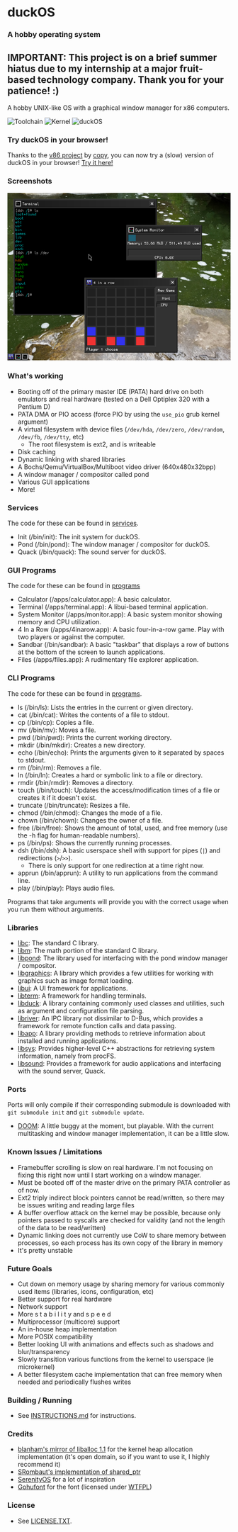 # duckOS
### A hobby operating system

## IMPORTANT: This project is on a brief summer hiatus due to my internship at a major fruit-based technology company. Thank you for your patience! :)

A hobby UNIX-like OS with a graphical window manager for x86 computers.

![Toolchain](https://github.com/byteduck/duckOS/workflows/Toolchain/badge.svg)
![Kernel](https://github.com/byteduck/duckOS/workflows/Kernel/badge.svg)
![duckOS](https://github.com/byteduck/duckOS/workflows/duckOS/badge.svg)

### Try duckOS in your browser!
Thanks to the [v86 project](https://github.com/copy/v86) by [copy](https://copy.sh), you can now try a (slow) version of duckOS in your browser! [Try it here!](https://aaron.sonin.me/duckOS)

### Screenshots
![Screenshot](docs/screenshot-2021-09-11.png)

### What's working
- Booting off of the primary master IDE (PATA) hard drive on both emulators and real hardware (tested on a Dell Optiplex 320 with a Pentium D)
- PATA DMA or PIO access (force PIO by using the `use_pio` grub kernel argument)
- A virtual filesystem with device files (`/dev/hda`, `/dev/zero`, `/dev/random`, `/dev/fb`, `/dev/tty`, etc)
  - The root filesystem is ext2, and is writeable
- Disk caching
- Dynamic linking with shared libraries
- A Bochs/Qemu/VirtualBox/Multiboot video driver (640x480x32bpp)
- A window manager / compositor called pond
- Various GUI applications
- More!
 
### Services

The code for these can be found in [services](services/).

- Init (/bin/init): The init system for duckOS.
- Pond (/bin/pond): The window manager / compositor for duckOS.
- Quack (/bin/quack): The sound server for duckOS.

### GUI Programs

The code for these can be found in [programs](/programs)

- Calculator (/apps/calculator.app): A basic calculator.
- Terminal (/apps/terminal.app): A libui-based terminal application.
- System Monitor (/apps/monitor.app): A basic system monitor showing memory and CPU utilization.
- 4 In a Row (/apps/4inarow.app): A basic four-in-a-row game. Play with two players or against the computer.
- Sandbar (/bin/sandbar): A basic "taskbar" that displays a row of buttons at the bottom of the screen to launch applications.
- Files (/apps/files.app): A rudimentary file explorer application.
 
### CLI Programs

The code for these can be found in [programs](programs/).

- ls (/bin/ls): Lists the entries in the current or given directory.
- cat (/bin/cat): Writes the contents of a file to stdout.
- cp (/bin/cp): Copies a file.
- mv (/bin/mv): Moves a file.
- pwd (/bin/pwd): Prints the current working directory.
- mkdir (/bin/mkdir): Creates a new directory.
- echo (/bin/echo): Prints the arguments given to it separated by spaces to stdout.
- rm (/bin/rm): Removes a file.
- ln (/bin/ln): Creates a hard or symbolic link to a file or directory.
- rmdir (/bin/rmdir): Removes a directory.
- touch (/bin/touch): Updates the access/modification times of a file or creates it if it doesn't exist.
- truncate (/bin/truncate): Resizes a file.
- chmod (/bin/chmod): Changes the mode of a file.
- chown (/bin/chown): Changes the owner of a file.
- free (/bin/free): Shows the amount of total, used, and free memory (use the -h flag for human-readable numbers).
- ps (/bin/ps): Shows the currently running processes.
- dsh (/bin/dsh): A basic userspace shell with support for pipes (`|`) and redirections (`>`/`>>`).
  - There is only support for one redirection at a time right now.
- apprun (/bin/apprun): A utility to run applications from the command line.
- play (/bin/play): Plays audio files.

Programs that take arguments will provide you with the correct usage when you run them without arguments.


### Libraries

- [libc](libraries/libc): The standard C library.
- [libm](libraries/libm): The math portion of the standard C library.
- [libpond](libraries/libpond): The library used for interfacing with the pond window manager / compositor.
- [libgraphics](libraries/libgraphics): A library which provides a few utilities for working with graphics such as image format loading.
- [libui](/libraries/libui): A UI framework for applications.
- [libterm](/libraries/libterm): A framework for handling terminals.
- [libduck](/libraries/libduck): A library containing commonly used classes and utilities, such as argument and configuration file parsing.
- [libriver](/libraries/libriver): An IPC library not dissimilar to D-Bus, which provides a framework for remote function calls and data passing.
- [libapp](/libraries/libapp): A library providing methods to retrieve information about installed and running applications.
- [libsys](/libraries/libsys): Provides higher-level C++ abstractions for retrieving system information, namely from procFS.
- [libsound](/libraries/libsound): Provides a framework for audio applications and interfacing with the sound server, Quack.

### Ports

Ports will only compile if their corresponding submodule is downloaded with `git submodule init` and `git submodule update`.

- [DOOM](ports/doom): A little buggy at the moment, but playable. With the current multitasking and window manager implementation, it can be a little slow.

### Known Issues / Limitations
- Framebuffer scrolling is slow on real hardware. I'm not focusing on fixing this right now until I start working on a window manager.
- Must be booted off of the master drive on the primary PATA controller as of now.
- Ext2 triply indirect block pointers cannot be read/written, so there may be issues writing and reading large files
- A buffer overflow attack on the kernel may be possible, because only pointers passed to syscalls are checked for validity (and not the length of the data to be read/written)
- Dynamic linking does not currently use CoW to share memory between processes, so each process has its own copy of the library in memory
- It's pretty unstable

### Future Goals
- Cut down on memory usage by sharing memory for various commonly used items (libraries, icons, configuration, etc)
- Better support for real hardware
- Network support
- More s t a b i l i t y and s p e e d
- Multiprocessor (multicore) support
- An in-house heap implementation
- More POSIX compatibility
- Better looking UI with animations and effects such as shadows and blur/transparency
- Slowly transition various functions from the kernel to userspace (ie microkernel)
- A better filesystem cache implementation that can free memory when needed and periodically flushes writes

### Building / Running
- See [INSTRUCTIONS.md](INSTRUCTIONS.md) for instructions.

### Credits
- [blanham's mirror of liballoc 1.1](https://github.com/blanham/liballoc) for the kernel heap allocation implementation (it's open domain, so if you want to use it, I highly recommend it)
- [SRombaut's implementation of shared_ptr](https://github.com/SRombauts/shared_ptr/)
- [SerenityOS](http://serenityos.org) for a lot of inspiration
- [Gohufont](https://font.gohu.org/) for the font (licensed under [WTFPL](http://www.wtfpl.net/about/))

### License
- See [LICENSE.TXT](LICENSE.txt).
